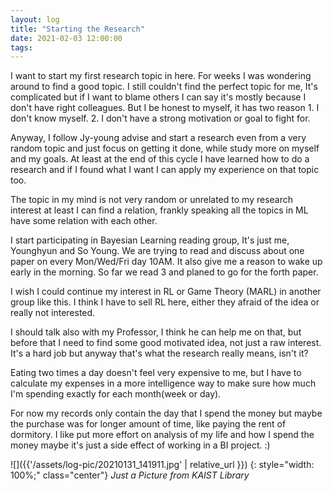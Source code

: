 ```yaml
---
layout: log
title: "Starting the Research"
date: 2021-02-03 12:00:00
tags:
---
```


I want to start my first research topic in here. For weeks I was wondering around to find a good topic.
I still couldn't find the perfect topic for me, It's complicated but if I want to blame others I can say it's mostly because I don't have right colleagues.
But I be honest to myself, it has two reason 1. I don't know myself. 2. I don't have a strong motivation or goal to fight for.

Anyway, I follow Jy-young advise and start a research even from a very random topic and just focus on getting it done, while study more on myself and my goals.
At least at the end of this cycle I have learned how to do a research and if I found what I want I can apply my experience on that topic too.

The topic in my mind is not very random or unrelated to my research interest at least I can find a relation, frankly speaking all the topics in ML have some relation with each other.

I start participating in Bayesian Learning reading group, It's just me, Younghyun and So Young. We are trying to read and discuss about one paper on every Mon/Wed/Fri day 10AM. It also give me a reason to wake up early in the morning. So far we read 3 and planed to go for the forth paper.

I wish I could continue my interest in RL or Game Theory (MARL) in another group like this. I think I have to sell RL here, either they afraid of the idea or really not interested.

I should talk also with my Professor, I think he can help me on that, but before that I need to find some good motivated idea, not just a raw interest. It's a hard job but anyway that's what the research really means, isn't it?

Eating two times a day doesn't feel very expensive to me, but I have to calculate my expenses in a more intelligence way to make sure how much I'm spending exactly for each month(week or day).

For now my records only contain the day that I spend the money but maybe the purchase was for longer amount of time, like paying the rent of dormitory.
I like put more effort on analysis of my life and how I spend the money maybe it's just a side effect of working in a BI project. :)

![]({{'/assets/log-pic/20210131_141911.jpg' | relative_url }})
{: style="width: 100%;" class="center"}
*Just a Picture from KAIST Library*

